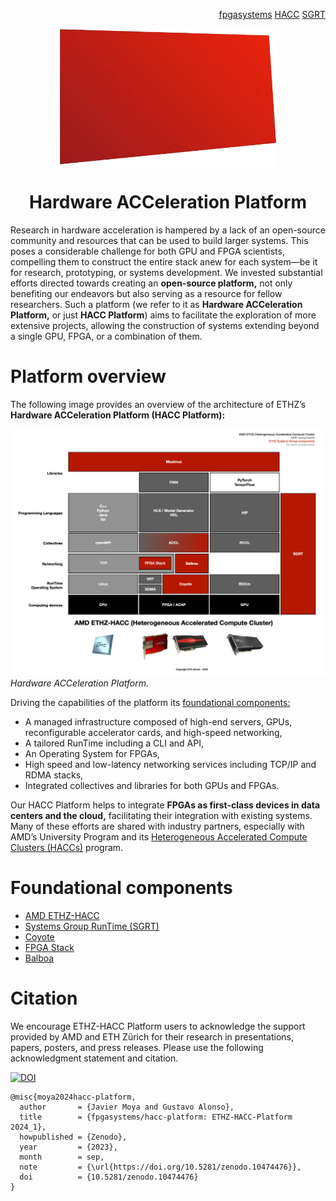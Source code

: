 <!-- <div id="readme" class="Box-body readme blob js-code-block-container">
<article class="markdown-body entry-content p-3 p-md-6" itemprop="text"> -->
<p align="right">
<a href="https://github.com/fpgasystems">fpgasystems</a> <a href="https://github.com/fpgasystems/hacc">HACC</a> <a href="https://github.com/fpgasystems/sgrt">SGRT</a>
</p>

<p align="center">
<img src="https://github.com/fpgasystems/hacc-platform/blob/main/hacc-platform-removebg.png" align="center" width="350">
</p>

<h1 align="center">
  Hardware ACCeleration Platform
</h1>

Research in hardware acceleration is hampered by a lack of an open-source community and resources that can be used to build larger systems. This poses a considerable challenge for both GPU and FPGA scientists, compelling them to construct the entire stack anew for each system—be it for research, prototyping, or systems development. We invested substantial efforts directed towards creating an **open-source platform,** not only benefiting our endeavors but also serving as a resource for fellow researchers. Such a platform (we refer to it as **Hardware ACCeleration Platform,** or just **HACC Platform**) aims to facilitate the exploration of more extensive projects, allowing the construction of systems extending beyond a single GPU, FPGA, or a combination of them. 

<!-- The key components of our platform are:

* A managed infrastructure composed of high-end servers, GPUs, reconfigurable accelerator cards, and high-speed networking,
* A tailored RunTime including a CLI and API, 
* An Operating System for FPGAs,
* High speed and low-latency networking services including TCP/IP and RDMA stacks, 
* Integrated collectives and libraries for both GPUs and FPGAs.

Our HACC Platform helps to integrate **FPGAs as first-​class devices in data centers and the cloud,** facilitating their integration with existing systems. Many of these efforts are shared with industry partners, especially with AMD’s University Program and its <a href="https://www.amd-haccs.io">Heterogeneous Accelerated Compute Clusters (HACCs)</a> program.
 -->
<!-- ## Sections

* [Citation](#citation)
* [Coyote](./coyote.md#coyote)
* [HACC](./hacc.md#hacc)
* [Overview](#overview)
* [Systems Group RunTime (SGRT)](./sgrt.md)

# Overview -->

<!-- <p align="center">
<img src="https://github.com/fpgasystems/hacc-platform/blob/main/imgs/hardware-acceleration-platform.png" align="center" width="700">
</p>
 -->

# Platform overview 

The following image provides an overview of the architecture of ETHZ’s **Hardware ACCeleration Platform (HACC Platform):**

![Hardware ACCeleration Platform.](./imgs/hardware-acceleration-platform.png "Hardware ACCeleration Platform.")
*Hardware ACCeleration Platform.*

Driving the capabilities of the platform its [foundational components:](#foundational-components)

* A managed infrastructure composed of high-end servers, GPUs, reconfigurable accelerator cards, and high-speed networking,
* A tailored RunTime including a CLI and API, 
* An Operating System for FPGAs,
* High speed and low-latency networking services including TCP/IP and RDMA stacks, 
* Integrated collectives and libraries for both GPUs and FPGAs.

Our HACC Platform helps to integrate **FPGAs as first-​class devices in data centers and the cloud,** facilitating their integration with existing systems. Many of these efforts are shared with industry partners, especially with AMD’s University Program and its <a href="https://www.amd-haccs.io">Heterogeneous Accelerated Compute Clusters (HACCs)</a> program.

# Foundational components

* [AMD ETHZ-HACC](./hacc.md#hacc)
* [Systems Group RunTime (SGRT)](./sgrt.md)
* [Coyote](./coyote.md#coyote)
* [FPGA Stack](./fpga-stack.md#fpga-stack)
* [Balboa](./balboa.md#balboa)

<!-- ## [Coyote](https://github.com/fpgasystems/coyote)
Framework providing operating system abstractions and a range of shared networking (RDMA, TCP/IP) and memory services to common modern heterogeneous platforms. -->

<!-- ## [HACC](https://github.com/fpgasystems/hacc)
As a multi-core CPU, GPU, and FPGA cluster, **ETHZ’s Heterogeneous Accelerated Compute Cluster (ETHZ-​HACC)** allows research in distributed systems, databases, cloud computing, and hardware acceleration of data science. Internally, we are using ETHZ-HACC as the grounds to offer our **HACC Platform** to all our cluster users. --> 

<!-- ## [Systems Group RunTime (SGRT)](https://github.com/fpgasystems/sgrt)
All our advances are open-source and offered as a design platform through the Systems Group RunTime. With this initiative, we hope that ETHZ-HACC users will be able to develop their accelerated applications more quickly. -->

# Citation

We encourage ETHZ-HACC Platform users to acknowledge the support provided by AMD and ETH Zürich for their research in presentations, papers, posters, and press releases. Please use the following acknowledgment statement and citation.

[![DOI](https://zenodo.org/badge/DOI/10.5281/zenodo.10474476.svg)](https://doi.org/10.5281/zenodo.10474476)

```
@misc{moya2024hacc-platform,
  author       = {Javier Moya and Gustavo Alonso},
  title        = {fpgasystems/hacc-platform: ETHZ-HACC-Platform 2024_1},
  howpublished = {Zenodo},
  year         = {2023},
  month        = sep,
  note         = {\url{https://doi.org/10.5281/zenodo.10474476}},
  doi          = {10.5281/zenodo.10474476}
}
```

<!-- ### Download

To get a printed copy of cited resource, please follow [this link.](https://public.3.basecamp.com/p/nEfuexnX55Q1ys7gAUQLjEsN) 

# License

[![License: MIT](https://img.shields.io/badge/License-MIT-yellow.svg)](https://opensource.org/licenses/MIT)

Copyright (c) 2023 FPGA @ Systems Group, ETH Zurich

Permission is hereby granted, free of charge, to any person obtaining a copy
of this software and associated documentation files (the "Software"), to deal
in the Software without restriction, including without limitation the rights
to use, copy, modify, merge, publish, distribute, sublicense, and/or sell
copies of the Software, and to permit persons to whom the Software is
furnished to do so, subject to the following conditions:

The above copyright notice and this permission notice shall be included in all
copies or substantial portions of the Software.

THE SOFTWARE IS PROVIDED "AS IS", WITHOUT WARRANTY OF ANY KIND, EXPRESS OR
IMPLIED, INCLUDING BUT NOT LIMITED TO THE WARRANTIES OF MERCHANTABILITY,
FITNESS FOR A PARTICULAR PURPOSE AND NONINFRINGEMENT. IN NO EVENT SHALL THE
AUTHORS OR COPYRIGHT HOLDERS BE LIABLE FOR ANY CLAIM, DAMAGES OR OTHER
LIABILITY, WHETHER IN AN ACTION OF CONTRACT, TORT OR OTHERWISE, ARISING FROM,
OUT OF OR IN CONNECTION WITH THE SOFTWARE OR THE USE OR OTHER DEALINGS IN THE
SOFTWARE. -->